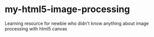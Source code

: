 # my-html5-image-processing
Learning resource for newbie who didn't know anything about image processing with html5 canvas
